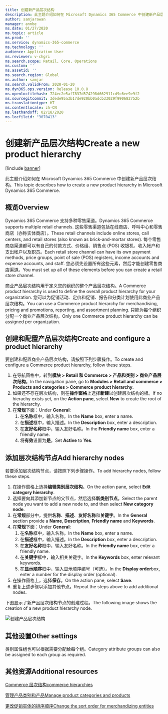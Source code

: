 ```yaml
---
title: 创建新产品层次结构
description: 此主题介绍如何在 Microsoft Dynamics 365 Commerce 中创建新产品层次结构。
author: samjarawan
manager: annbe
ms.date: 01/27/2020
ms.topic: article
ms.prod: ''
ms.service: dynamics-365-commerce
ms.technology: ''
audience: Application User
ms.reviewer: v-chgri
ms.search.scope: Retail, Core, Operations
ms.custom: ''
ms.assetid: ''
ms.search.region: Global
ms.author: samjar
ms.search.validFrom: 2020-01-20
ms.dyn365.ops.version: Release 10.0.8
ms.openlocfilehash: 724ec2e5af7837d574298d662911cd9c6ee9e9f2
ms.sourcegitcommit: 3dede95a3b17de920bb0adcb33029f990682752b
ms.translationtype: HT
ms.contentlocale: zh-CN
ms.lasthandoff: 02/18/2020
ms.locfileid: "3070413"
---
```

# <a name="create-a-new-product-hierarchy"></a><span data-ttu-id="3b3e5-103">创建新产品层次结构</span><span class="sxs-lookup"><span data-stu-id="3b3e5-103">Create a new product hierarchy</span></span>


[!include [banner](includes/banner.md)]

<span data-ttu-id="3b3e5-104">此主题介绍如何在 Microsoft Dynamics 365 Commerce 中创建新产品层次结构。</span><span class="sxs-lookup"><span data-stu-id="3b3e5-104">This topic describes how to create a new product hierarchy in Microsoft Dynamics 365 Commerce.</span></span>

## <a name="overview"></a><span data-ttu-id="3b3e5-105">概览</span><span class="sxs-lookup"><span data-stu-id="3b3e5-105">Overview</span></span>

<span data-ttu-id="3b3e5-106">Dynamics 365 Commerce 支持多种零售渠道。</span><span class="sxs-lookup"><span data-stu-id="3b3e5-106">Dynamics 365 Commerce supports multiple retail channels.</span></span> <span data-ttu-id="3b3e5-107">这些零售渠道包括在线商店、呼叫中心和零售商店（亦称实体商店）。</span><span class="sxs-lookup"><span data-stu-id="3b3e5-107">These retail channels include online stores, call centers, and retail stores (also known as brick-and-mortar stores).</span></span> <span data-ttu-id="3b3e5-108">每个零售商店渠道都可以有自己的付款方式、价格组、销售点 (POS) 收银机、收入帐户和支出帐户以及职员。</span><span class="sxs-lookup"><span data-stu-id="3b3e5-108">Each retail store channel can have its own payment methods, price groups, point of sale (POS) registers, income accounts and expense accounts, and staff.</span></span> <span data-ttu-id="3b3e5-109">您必须先设置所有这些元素，然后才能创建零售商店渠道。</span><span class="sxs-lookup"><span data-stu-id="3b3e5-109">You must set up all of these elements before you can create a retail store channel.</span></span> 

<span data-ttu-id="3b3e5-110">商业产品层次结构用于定义您的组织的整个产品层次结构。</span><span class="sxs-lookup"><span data-stu-id="3b3e5-110">A Commerce product hierarchy is used to define the overall product hierarchy for your organization.</span></span> <span data-ttu-id="3b3e5-111">您可以为促销活动、定价和促销、报告和分类计划使用此商业产品层次结构。</span><span class="sxs-lookup"><span data-stu-id="3b3e5-111">You can use a Commerce product hierarchy for merchandising, pricing and promotions, reporting, and assortment planning.</span></span> <span data-ttu-id="3b3e5-112">只能为每个组织分配一个商业产品层次结构。</span><span class="sxs-lookup"><span data-stu-id="3b3e5-112">Only one Commerce product hierarchy can be assigned per organization.</span></span>

## <a name="create-and-configure-a-product-hierarchy"></a><span data-ttu-id="3b3e5-113">创建和配置产品层次结构</span><span class="sxs-lookup"><span data-stu-id="3b3e5-113">Create and configure a product hierarchy</span></span>

<span data-ttu-id="3b3e5-114">要创建和配置商业产品层次结构，请按照下列步骤操作。</span><span class="sxs-lookup"><span data-stu-id="3b3e5-114">To create and configure a Commerce product hierarchy, follow these steps.</span></span>

1. <span data-ttu-id="3b3e5-115">在导航窗格中，转到**模块 \> Retail 和 Commerce \> 产品和类别 \> 商业产品层次结构**。</span><span class="sxs-lookup"><span data-stu-id="3b3e5-115">In the navigation pane, go to **Modules \> Retail and commerce \> Products and categories \> Commerce product hierarchy**.</span></span>
1. <span data-ttu-id="3b3e5-116">如果还不存在层次结构，则在**操作窗格**上选择**新建**以创建层次结构的根。</span><span class="sxs-lookup"><span data-stu-id="3b3e5-116">If no hierachy exists yet, on the **Action pane**, select **New** to create the root of the hierarchy.</span></span>
1. <span data-ttu-id="3b3e5-117">在**常规**下面：</span><span class="sxs-lookup"><span data-stu-id="3b3e5-117">Under **General**:</span></span>
    1. <span data-ttu-id="3b3e5-118">在**名称**框中，输入名称。</span><span class="sxs-lookup"><span data-stu-id="3b3e5-118">In the **Name** box, enter a name.</span></span>
    1. <span data-ttu-id="3b3e5-119">在**描述**框中，输入描述。</span><span class="sxs-lookup"><span data-stu-id="3b3e5-119">In the **Description** box, enter a description.</span></span>
    1. <span data-ttu-id="3b3e5-120">在**友好名称**框中，输入友好名称。</span><span class="sxs-lookup"><span data-stu-id="3b3e5-120">In the **Friendly name** box, enter a friendly name.</span></span>
    1. <span data-ttu-id="3b3e5-121">将**有效**设置为**是**。</span><span class="sxs-lookup"><span data-stu-id="3b3e5-121">Set **Active** to **Yes**.</span></span>

## <a name="add-hierarchy-nodes"></a><span data-ttu-id="3b3e5-122">添加层次结构节点</span><span class="sxs-lookup"><span data-stu-id="3b3e5-122">Add hierarchy nodes</span></span>

<span data-ttu-id="3b3e5-123">若要添加层次结构节点，请按照下列步骤操作。</span><span class="sxs-lookup"><span data-stu-id="3b3e5-123">To add hierarchy nodes, follow these steps.</span></span>

1. <span data-ttu-id="3b3e5-124">在操作窗格上选择**编辑类别层次结构**。</span><span class="sxs-lookup"><span data-stu-id="3b3e5-124">On the action pane, select **Edit category hierarchy**.</span></span>
1. <span data-ttu-id="3b3e5-125">选择要向其添加新节点的父节点，然后选择**新类别节点**。</span><span class="sxs-lookup"><span data-stu-id="3b3e5-125">Select the parent node you want to add a new node to, and then select **New category node**.</span></span>
1. <span data-ttu-id="3b3e5-126">在**常规**部分中，提供**名称**、**描述**、**友好名称**和**关键字**。</span><span class="sxs-lookup"><span data-stu-id="3b3e5-126">In the **General** section provide a **Name**, **Description**, **Friendly name** and **Keywords**.</span></span>
1. <span data-ttu-id="3b3e5-127">在**常规**下面：</span><span class="sxs-lookup"><span data-stu-id="3b3e5-127">Under **General**:</span></span>
    1. <span data-ttu-id="3b3e5-128">在**名称**框中，输入名称。</span><span class="sxs-lookup"><span data-stu-id="3b3e5-128">In the **Name** box, enter a name.</span></span>
    1. <span data-ttu-id="3b3e5-129">在**描述**框中，输入描述。</span><span class="sxs-lookup"><span data-stu-id="3b3e5-129">In the **Description** box, enter a description.</span></span>
    1. <span data-ttu-id="3b3e5-130">在**友好名称**框中，输入友好名称。</span><span class="sxs-lookup"><span data-stu-id="3b3e5-130">In the **Friendly name** box, enter a friendly name.</span></span>
    1. <span data-ttu-id="3b3e5-131">在**关键字**框中，输入相关关键字。</span><span class="sxs-lookup"><span data-stu-id="3b3e5-131">In the **Keywords** box, enter relevant keywords.</span></span>
    1. <span data-ttu-id="3b3e5-132">在**显示顺序**框中，输入显示顺序编号（可选）。</span><span class="sxs-lookup"><span data-stu-id="3b3e5-132">In the **Display order**box, enter a number for the display order (optional).</span></span>
1. <span data-ttu-id="3b3e5-133">在操作窗格上，选择**保存**。</span><span class="sxs-lookup"><span data-stu-id="3b3e5-133">On the action pane, select **Save**.</span></span>
1. <span data-ttu-id="3b3e5-134">重复上述步骤以添加其他节点。</span><span class="sxs-lookup"><span data-stu-id="3b3e5-134">Repeat the steps above to add additional nodes.</span></span>

<span data-ttu-id="3b3e5-135">下图显示了新产品层次结构节点的创建过程。</span><span class="sxs-lookup"><span data-stu-id="3b3e5-135">The following image shows the creation of a new product hierarchy node.</span></span>

![创建产品层次结构](media/create-product-hierarchy.png)

## <a name="other-settings"></a><span data-ttu-id="3b3e5-137">其他设置</span><span class="sxs-lookup"><span data-stu-id="3b3e5-137">Other settings</span></span>

<span data-ttu-id="3b3e5-138">类别属性组也可以根据需要分配给每个组。</span><span class="sxs-lookup"><span data-stu-id="3b3e5-138">Category attribute groups can also be assigned to each group as required.</span></span>  

## <a name="additional-resources"></a><span data-ttu-id="3b3e5-139">其他资源</span><span class="sxs-lookup"><span data-stu-id="3b3e5-139">Additional resources</span></span>

[<span data-ttu-id="3b3e5-140">Commerce 层次结构</span><span class="sxs-lookup"><span data-stu-id="3b3e5-140">commerce hierarchies</span></span>](retail-hierarchies.md)

[<span data-ttu-id="3b3e5-141">管理产品类别和产品</span><span class="sxs-lookup"><span data-stu-id="3b3e5-141">Manage product categories and products </span></span>](category-management-product-creation.md)

[<span data-ttu-id="3b3e5-142">更改促销实体的排序顺序</span><span class="sxs-lookup"><span data-stu-id="3b3e5-142">Change the sort order for merchandizing entities</span></span>](custom-order-categories-nav-retail-prod-hierarchy.md)
